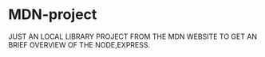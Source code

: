 # MDN-project

JUST AN LOCAL LIBRARY PROJECT FROM THE MDN WEBSITE TO GET AN BRIEF OVERVIEW OF THE NODE,EXPRESS. 
